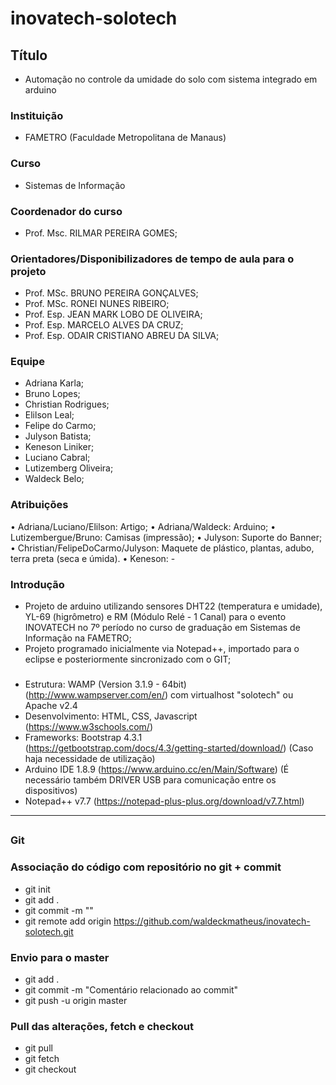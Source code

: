 # inovatech-solotech

## Título
- Automação no controle da umidade do solo com sistema integrado em arduino

### Instituição
- FAMETRO (Faculdade Metropolitana de Manaus)

### Curso
- Sistemas de Informação

### Coordenador do curso
- Prof. Msc. RILMAR PEREIRA GOMES;

### Orientadores/Disponibilizadores de tempo de aula para o projeto
- Prof. MSc. BRUNO PEREIRA GONÇALVES;
- Prof. MSc. RONEI NUNES RIBEIRO;
- Prof. Esp. JEAN MARK LOBO DE OLIVEIRA;
- Prof. Esp. MARCELO ALVES DA CRUZ;
- Prof. Esp. ODAIR CRISTIANO ABREU DA SILVA; 

### Equipe
- Adriana Karla;
- Bruno Lopes;
- Christian Rodrigues;
- Elilson Leal;
- Felipe do Carmo;
- Julyson Batista;
- Keneson Liniker;
- Luciano Cabral;
- Lutizemberg Oliveira;
- Waldeck Belo;

### Atribuições
• Adriana/Luciano/Elilson: Artigo;
• Adriana/Waldeck: Arduino;
• Lutizembergue/Bruno: Camisas (impressão);
• Julyson: Suporte do Banner;
• Christian/FelipeDoCarmo/Julyson: Maquete de plástico, plantas, adubo, terra preta (seca e úmida).
• Keneson: -

### Introdução
- Projeto de arduino utilizando sensores DHT22 (temperatura e umidade), YL-69 (higrômetro) e RM (Módulo Relé - 1 Canal) para o evento INOVATECH no 7º período no curso de graduação em Sistemas de Informação na FAMETRO;
- Projeto programado inicialmente via Notepad++, importado para o eclipse e posteriormente sincronizado com o GIT;
###
- Estrutura: WAMP (Version 3.1.9 - 64bit) (http://www.wampserver.com/en/) com virtualhost "solotech" ou Apache v2.4
- Desenvolvimento: HTML, CSS, Javascript (https://www.w3schools.com/)
- Frameworks: Bootstrap 4.3.1 (https://getbootstrap.com/docs/4.3/getting-started/download/) (Caso haja necessidade de utilização)
- Arduino IDE 1.8.9 (https://www.arduino.cc/en/Main/Software) (É necessário também DRIVER USB para comunicação entre os dispositivos)
- Notepad++ v7.7 (https://notepad-plus-plus.org/download/v7.7.html)
___________________________________________________________
##
### Git

### Associação do código com repositório no git + commit
- git init
- git add .
- git commit -m ""
- git remote add origin https://github.com/waldeckmatheus/inovatech-solotech.git

### Envio para o master
- git add .
- git commit -m "Comentário relacionado ao commit"
- git push -u origin master

### Pull das alterações, fetch e checkout
- git pull
- git fetch
- git checkout
